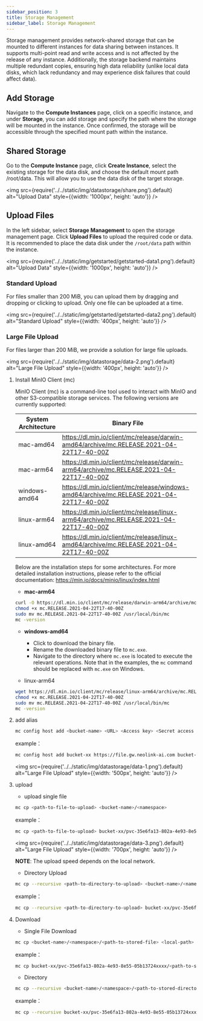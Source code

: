 ```yaml
---
sidebar_position: 3
title: Storage Management
sidebar_label: Storage Management
---
```


Storage management provides network-shared storage that can be mounted to different instances for data sharing between instances. It supports multi-point read and write access and is not affected by the release of any instance. Additionally, the storage backend maintains multiple redundant copies, ensuring high data reliability (unlike local data disks, which lack redundancy and may experience disk failures that could affect data).

## Add Storage

Navigate to the **Compute Instances** page, click on a specific instance, and under **Storage**, you can add storage and specify the path where the storage will be mounted in the instance. Once confirmed, the storage will be accessible through the specified mount path within the instance.

## Shared Storage

Go to the **Compute Instance** page, click **Create Instance**, select the existing storage for the data disk, and choose the default mount path /root/data. This will allow you to use the data disk of the target storage.

<img src={require('../../static/img/datastorage/share.png').default} alt="Upload Data" style={{width: '1000px', height: 'auto'}} />

## Upload Files

In the left sidebar, select **Storage Management** to open the storage management page. Click **Upload Files** to upload the required code or data. It is recommended to place the data disk under the `/root/data` path within the instance.

<img src={require('../../static/img/getstarted/getstarted-data1.png').default} alt="Upload Data" style={{width: '1000px', height: 'auto'}} />

### Standard Upload

For files smaller than 200 MiB, you can upload them by dragging and dropping or clicking to upload. Only one file can be uploaded at a time.

<img src={require('../../static/img/getstarted/getstarted-data2.png').default} alt="Standard Upload" style={{width: '400px', height: 'auto'}} />

### Large File Upload

For files larger than 200 MiB, we provide a solution for large file uploads.

<img src={require('../../static/img/datastorage/data-2.png').default} alt="Large File Upload" style={{width: '400px', height: 'auto'}} />

1. Install MinIO Client (mc)

   MinIO Client (mc) is a command-line tool used to interact with MinIO and other S3-compatible storage services. The following versions are currently supported:

   | System Architecture | Binary File                                                                               |
   | ------------------- | ----------------------------------------------------------------------------------------- |
   | mac-amd64           | https://dl.min.io/client/mc/release/darwin-amd64/archive/mc.RELEASE.2021-04-22T17-40-00Z  |
   | mac-arm64           | https://dl.min.io/client/mc/release/darwin-arm64/archive/mc.RELEASE.2021-04-22T17-40-00Z  |
   | windows-amd64       | https://dl.min.io/client/mc/release/windows-amd64/archive/mc.RELEASE.2021-04-22T17-40-00Z |
   | linux-arm64         | https://dl.min.io/client/mc/release/linux-arm64/archive/mc.RELEASE.2021-04-22T17-40-00Z   |
   | linux-amd64         | https://dl.min.io/client/mc/release/linux-amd64/archive/mc.RELEASE.2021-04-22T17-40-00Z   |

   Below are the installation steps for some architectures. For more detailed installation instructions, please refer to the official documentation: https://min.io/docs/minio/linux/index.html

   - **mac-arm64**

   ```bash
   curl -O https://dl.min.io/client/mc/release/darwin-arm64/archive/mc.RELEASE.2021-04-22T17-40-00Z
   chmod +x mc.RELEASE.2021-04-22T17-40-00Z
   sudo mv mc.RELEASE.2021-04-22T17-40-00Z /usr/local/bin/mc
   mc -version
   ```

   - **windows-amd64**

     - Click to download the binary file.
     - Rename the downloaded binary file to `mc.exe`.
     - Navigate to the directory where `mc.exe` is located to execute the relevant operations. Note that in the examples, the `mc` command should be replaced with `mc.exe` on Windows.

   - linux-arm64

   ```bash
   wget https://dl.min.io/client/mc/release/linux-arm64/archive/mc.RELEASE.2021-04-22T17-40-00Z
   chmod +x mc.RELEASE.2021-04-22T17-40-00Z
   sudo mv mc.RELEASE.2021-04-22T17-40-00Z /usr/local/bin/mc
   mc -version
   ```

2. add alias

   ```bash
   mc config host add <bucket-name> <URL> <Access key> <Secret access key>
   ```

   example：

   ```bash
   mc config host add bucket-xx https://file.gw.neolink-ai.com bucket-xx sCKPcR5HNve86pqUC7k133LD25BgSE2dAZ5zxxxx
   ```

   <img src={require('../../static/img/datastorage/data-1.png').default} alt="Large File Upload" style={{width: '500px', height: 'auto'}} />

3. upload

   - upload single file

   ```bash
   mc cp <path-to-file-to-upload> <bucket-name>/<namespace>
   ```

   example：

   ```bash
   mc cp <path-to-file-to-upload> bucket-xx/pvc-35e6fa13-802a-4e93-8e55-05b13724xxxx
   ```

   <img src={require('../../static/img/datastorage/data-3.png').default} alt="Large File Upload" style={{width: '700px', height: 'auto'}} />

   **NOTE**: The upload speed depends on the local network.

   - Directory Upload

   ```bash
   mc cp --recursive <path-to-directory-to-upload> <bucket-name>/<namespace>
   ```

   example：

   ```bash
   mc cp --recursive <path-to-directory-to-upload> bucket-xx/pvc-35e6fa13-802a-4e93-8e55-05b13724xxxx
   ```

4. Download

   - Single File Download

   ```bash
   mc cp <bucket-name>/<namespace>/<path-to-stored-file> <local-path>
   ```

   example：

   ```bash
   mc cp bucket-xx/pvc-35e6fa13-802a-4e93-8e55-05b13724xxxx/<path-to-stored-file> <local-path>
   ```

   - Directory

   ```bash
   mc cp --recursive <bucket-name>/<namespace>/<path-to-stored-directory> <local-path>
   ```

   example：

   ```bash
   mc cp --recursive bucket-xx/pvc-35e6fa13-802a-4e93-8e55-05b13724xxxx/<path-to-stored-directory> <local-path>
   ```
